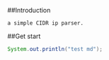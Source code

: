 ##Introduction

    a simple CIDR ip parser. 

##Get start
```java
System.out.println("test md");
```
